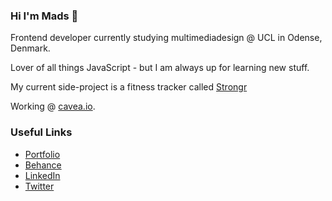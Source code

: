 ### Hi I'm Mads 👋
Frontend developer currently studying multimediadesign @ UCL in Odense, Denmark. 

Lover of all things JavaScript - but I am always up for learning new stuff.

My current side-project is a fitness tracker called [Strongr](https://stron.gr)

Working @ [cavea.io](https://cavea.io).



### Useful Links
* [Portfolio](https://mhouge.dk/)
* [Behance](https://www.behance.net/MadsHougesen)
* [LinkedIn](https://www.linkedin.com/in/mads-hougesen-78733016a/)
* [Twitter](https://twitter.com/Mads_Hougesen)
<!-- * [CodeWars](https://www.codewars.com/users/Hougesen) // [LeetCode](https://leetcode.com/hougesen/) -->


<!--
**Hougesen/Hougesen** is a ✨ _special_ ✨ repository because its `README.md` (this file) appears on your GitHub profile.

Here are some ideas to get you started:

- 🔭 I’m currently working on ...
- 🌱 I’m currently learning ...
- 👯 I’m looking to collaborate on ...
- 🤔 I’m looking for help with ...
- 💬 Ask me about ...
- 📫 How to reach me: ...
- 😄 Pronouns: ...
- ⚡ Fun fact: ...
-->
